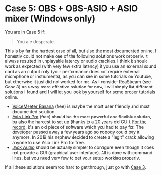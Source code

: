 # Case 5: OBS + OBS-ASIO + ASIO mixer (Windows only)

You are in Case 5 if:
> You are desperate.

This is by far the hardest case of all, but also the most documented online. I honestly could not make one of the following solutions work properly. It always resulted in unplayable latency or audio crackles. I think it should work as expected (with very few extra latency) if you use an external sound card as an output only (your performance does not require external microphone or instruments), as you can see in some tutorials on Youtube, but otherwise it just did not worked for me. As I consider ReaStream (see Case 3) as a way more effective solution for now, I will simply list different solutions I found and I will let you look by yourself for some proper tutorials online.

-   [VoiceMeeter Banana](https://download.vb-audio.com/Download_CABLE/VoicemeeterProSetup.exe) (free) is maybe the most user friendly and most documented solution.
-   [Asio Link Pro](https://give.academy/posts/2018/03/02/AsioLinkPro/) (free) should be the most powerful and flexible solution, bu also the hardest to set up (thanks to a 20 years old GUI). [For the record](https://give.academy/posts/2018/03/02/AsioLinkPro/), it's an old piece of software which you had to pay for. The developer passed away a few years ago so nobody could buy it anymore. In 2019 his nephew decided to create a "legit" crack allowing anyone to use Asio Link Pro for free.
-   [Jack Audio](https://jackaudio.org/downloads/) should be actually simpler to configure even though it does not provide a GUI (graphical user interface). All is done with command lines, but you need very few to get your setup working properly.

If all these solutions seem too hard to get through, just go with [Case 3](reastream.md).
